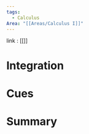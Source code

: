 ```yaml
---
tags:
  - Calculus
Area: "[[Areas/Calculus I]]"
---
```

link : [[]]
# Integration
# Cues
# Summary
```

```